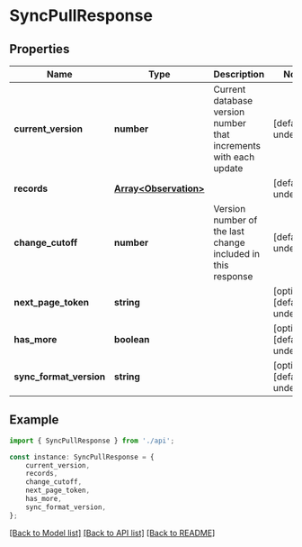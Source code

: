 # SyncPullResponse


## Properties

Name | Type | Description | Notes
------------ | ------------- | ------------- | -------------
**current_version** | **number** | Current database version number that increments with each update | [default to undefined]
**records** | [**Array&lt;Observation&gt;**](Observation.md) |  | [default to undefined]
**change_cutoff** | **number** | Version number of the last change included in this response | [default to undefined]
**next_page_token** | **string** |  | [optional] [default to undefined]
**has_more** | **boolean** |  | [optional] [default to undefined]
**sync_format_version** | **string** |  | [optional] [default to undefined]

## Example

```typescript
import { SyncPullResponse } from './api';

const instance: SyncPullResponse = {
    current_version,
    records,
    change_cutoff,
    next_page_token,
    has_more,
    sync_format_version,
};
```

[[Back to Model list]](../README.md#documentation-for-models) [[Back to API list]](../README.md#documentation-for-api-endpoints) [[Back to README]](../README.md)
